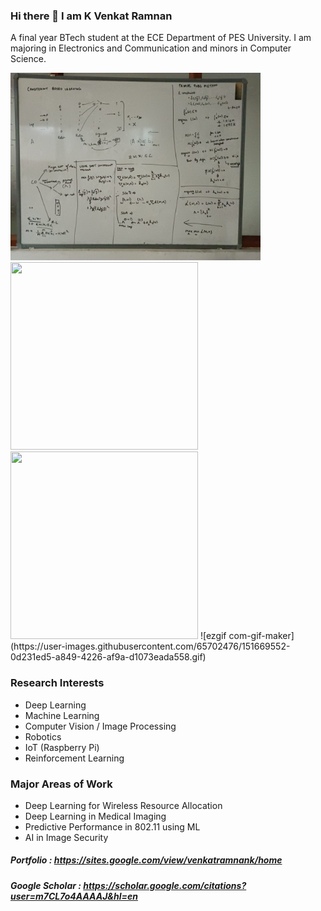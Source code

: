 ### Hi there 👋 I am K Venkat Ramnan 

A final year BTech student at the ECE Department of PES University.  I am majoring in Electronics and Communication and minors in Computer Science.

<p >
  <img width="400" height="300" src="https://github.com/venkatramnank/Constraint-Aware-DL-For-Resource-Allocation-in-D2D-Comm/blob/main/Whiteboard.jpeg">
  <img width="300" height="300" src="https://github.com/venkatramnank/VisualizingDICOM/blob/main/lungs.gif">
  <img width="300" height="300" src="https://github.com/venkatramnank/BrainTumorClassification/blob/master/braingif.gif">
  ![ezgif com-gif-maker](https://user-images.githubusercontent.com/65702476/151669552-0d231ed5-a849-4226-af9a-d1073eada558.gif)
</p>


### Research Interests
* Deep Learning
* Machine Learning
* Computer Vision / Image Processing
* Robotics
* IoT (Raspberry Pi)
* Reinforcement Learning

### Major Areas of Work
* Deep Learning for Wireless Resource Allocation
* Deep Learning in Medical Imaging
* Predictive Performance in 802.11 using ML
* AI in Image Security

##### Portfolio : https://sites.google.com/view/venkatramnank/home

##### Google Scholar : https://scholar.google.com/citations?user=m7CL7o4AAAAJ&hl=en


